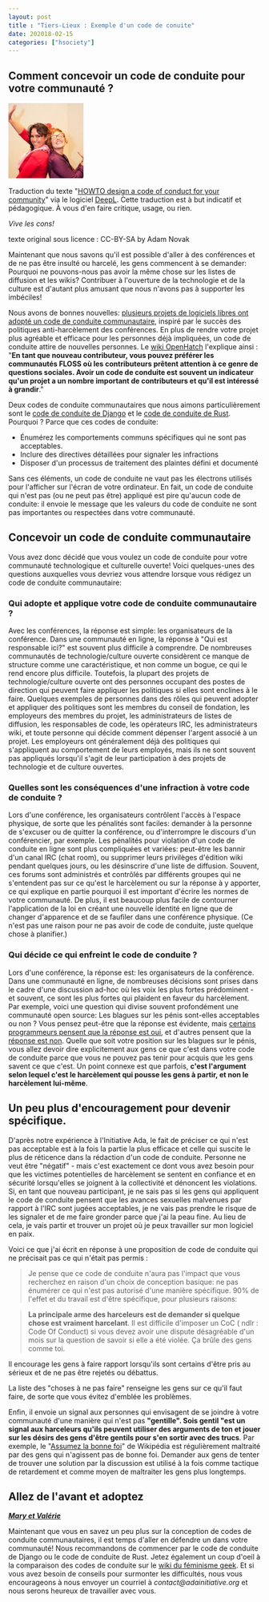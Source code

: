 ```yaml
---
layout: post
title : "Tiers-Lieux : Exemple d'un code de conuite"
date: 202018-02-15
categories: ["hsociety"]
---
```


## Comment concevoir un code de conduite pour votre communauté ?

![](/images/adacampdc_lb.jpeg "Hurray for no jerks! CC-BY-SA Adam Novak")

Traduction du texte "[HOWTO design a code of conduct for your community](https://adainitiative.org/2014/02/18/howto-design-a-code-of-conduct-for-your-community/)" via le logiciel [DeepL](https://www.deepl.com). Cette traduction est à but indicatif et pédagogique. À vous d'en faire critique, usage, ou rien. 

_Vive les cons!_

texte original sous licence : CC-BY-SA by Adam Novak

Maintenant que nous savons qu'il est possible d'aller à des conférences et de ne pas être insulté ou harcelé, les gens commencent à se demander: Pourquoi ne pouvons-nous pas avoir la même chose sur les listes de diffusion et les wikis? Contribuer à l'ouverture de la technologie et de la culture est d'autant plus amusant que nous n'avons pas à supporter les imbéciles!

Nous avons de bonnes nouvelles: [plusieurs projets de logiciels libres ont adopté un code de conduite communautaire](http://geekfeminism.wikia.com/wiki/Code_of_conduct), inspiré par le succès des politiques anti-harcèlement des conférences. En plus de rendre votre projet plus agréable et efficace pour les personnes déjà impliquées, un code de conduite attire de nouvelles personnes. Le [wiki OpenHatch](http://wiki.openhatch.org/Project_codes_of_conduct) l'explique ainsi : "**En tant que nouveau contributeur, vous pouvez préférer les communautés FLOSS où les contributeurs prêtent attention à ce genre de questions sociales. Avoir un code de conduite est souvent un indicateur qu'un projet a un nombre important de contributeurs et qu'il est intéressé à grandir**."

Deux codes de conduite communautaires que nous aimons particulièrement sont le [code de conduite de Django](https://www.djangoproject.com/conduct/) et le [code de conduite de Rust](https://github.com/rust-lang/rust). Pourquoi                            ? Parce que ces codes de conduite:

+ Énumérez les comportements communs spécifiques qui ne sont pas acceptables.
+ Inclure des directives détaillées pour signaler les infractions
+ Disposer d'un processus de traitement des plaintes défini et documenté

Sans ces éléments, un code de conduite ne vaut pas les électrons utilisés pour l'afficher sur l'écran de votre ordinateur. En fait, un code de conduite qui n'est pas (ou ne peut pas être) appliqué est pire qu'aucun code de conduite: il envoie le message que les valeurs du code de conduite ne sont pas importantes ou respectées dans votre communauté.

## Concevoir un code de conduite communautaire

Vous avez donc décidé que vous voulez un code de conduite pour votre communauté technologique et culturelle ouverte! Voici quelques-unes des questions auxquelles vous devriez vous attendre lorsque vous rédigez un code de conduite communautaire:

### Qui adopte et applique votre code de conduite communautaire ?
Avec les conférences, la réponse est simple: les organisateurs de la conférence. Dans une communauté en ligne, la réponse à "Qui est responsable ici?" est souvent plus difficile à comprendre. De nombreuses communautés de technologie/culture ouverte considèrent ce manque de structure comme une caractéristique, et non comme un bogue, ce qui le rend encore plus difficile. Toutefois, la plupart des projets de technologie/culture ouverte ont des personnes occupant des postes de direction qui peuvent faire appliquer les politiques si elles sont enclines à le faire. Quelques exemples de personnes dans des rôles qui peuvent adopter et appliquer des politiques sont les membres du conseil de fondation, les employeurs des membres du projet, les administrateurs de listes de diffusion, les responsables de code, les opérateurs IRC, les administrateurs wiki, et toute personne qui décide comment dépenser l'argent associé à un projet. Les employeurs ont généralement déjà des politiques qui s'appliquent au comportement de leurs employés, mais ils ne sont souvent pas appliqués lorsqu'il s'agit de leur participation à des projets de technologie et de culture ouvertes.

### Quelles sont les conséquences d'une infraction à votre code de conduite ?
Lors d'une conférence, les organisateurs contrôlent l'accès à l'espace physique, de sorte que les pénalités sont faciles: demander à la personne de s'excuser ou de quitter la conférence, ou d'interrompre le discours d'un conférencier, par exemple. Les pénalités pour violation d'un code de conduite en ligne sont plus compliquées et variées: peut-être les bannir d'un canal IRC (chat room), ou supprimer leurs privilèges d'édition wiki pendant quelques jours, ou les désinscrire d'une liste de diffusion. Souvent, ces forums sont administrés et contrôlés par différents groupes qui ne s'entendent pas sur ce qu'est le harcèlement ou sur la réponse à y apporter, ce qui explique en partie pourquoi il est important d'écrire les normes de votre communauté. De plus, il est beaucoup plus facile de contourner l'application de la loi en créant une nouvelle identité en ligne que de changer d'apparence et de se faufiler dans une conférence physique. (Ce n'est pas une raison pour ne pas avoir de code de conduite, juste quelque chose à planifier.)

### Qui décide ce qui enfreint le code de conduite ? 
Lors d'une conférence, la réponse est: les organisateurs de la conférence. Dans une communauté en ligne, de nombreuses décisions sont prises dans le cadre d'une discussion ad-hoc où les voix les plus fortes prédominent - et souvent, ce sont les plus fortes qui plaident en faveur du harcèlement. Par exemple, voici une question qui divise souvent profondément une communauté open source: Les blagues sur les pénis sont-elles acceptables ou non ? Vous pensez peut-être que la réponse est évidente, mais [certains programmeurs pensent que la réponse est oui](https://news.ycombinator.com/item?id=5398681), et d'autres pensent que la [réponse est non](http://geekfeminism.wikia.com/wiki/PyCon_2013_forking_and_dongles_incident). Quelle que soit votre position sur les blagues sur le pénis, vous allez devoir dire explicitement aux gens ce que c'est dans votre code de conduite parce que vous ne pouvez pas tenir pour acquis que les gens savent ce que c'est. Un point connexe est que parfois, **c'est l'argument selon lequel c'est le harcèlement qui pousse les gens à partir, et non le harcèlement lui-même**.

## Un peu plus d'encouragement pour devenir spécifique.

D'après notre expérience à l'Initiative Ada, le fait de préciser ce qui n'est pas acceptable est à la fois la partie la plus efficace et celle qui suscite le plus de réticence dans la rédaction d'un code de conduite. Personne ne veut être "négatif" - mais c'est exactement ce dont vous avez besoin pour que les victimes potentielles de harcèlement se sentent en confiance et en sécurité lorsqu'elles se joignent à la collectivité et dénoncent les violations. Si, en tant que nouveau participant, je ne sais pas si les gens qui appliquent le code de conduite pensent que les avances sexuelles malvenues par rapport à l'IRC sont jugées acceptables, je ne vais pas prendre le risque de les signaler et de me faire gronder parce que j'ai la peau fine. Au lieu de cela, je vais partir et trouver un projet où je peux travailler sur mon logiciel en paix.

Voici ce que j'ai écrit en réponse à une proposition de code de conduite qui ne précisait pas ce qui n'était pas permis :

> Je pense que ce code de conduite n'aura pas l'impact que vous recherchez en raison d'un choix de conception basique: ne pas énumérer ce qui n'est pas autorisé d'une manière spécifique. 90% de l'effet et du travail est d'être spécifique, pour plusieurs raisons:

> **La principale arme des harceleurs est de demander si quelque chose est vraiment harcelant**. Il est difficile d'imposer un CoC ( ndlr : Code Of Conduct) si vous devez avoir une dispute désagréable d'un mois sur la question de savoir si elle a été violée. Ça brûle des gens comme toi.

Il encourage les gens à faire rapport lorsqu'ils sont certains d'être pris au sérieux et de ne pas être rejetés ou débattus.

La liste des "choses à ne pas faire" renseigne les gens sur ce qu'il faut faire, de sorte que vous évitez d'emblée les problèmes.

Enfin, il envoie un signal aux personnes qui envisagent de se joindre à votre communauté d'une manière qui n'est pas **"gentille". Sois gentil "est un signal aux harceleurs qu'ils peuvent utiliser des arguments de ton et jouer sur les désirs des gens d'être gentils pour s'en sortir avec des trucs**. Par exemple, le "[Assumez la bonne foi](https://en.wikipedia.org/wiki/Wikipedia:Assume_good_faith)" de Wikipédia est régulièrement maltraité par des gens qui n'agissent pas de bonne foi. Demander aux gens de tenter de trouver une solution par la discussion est utilisé à la fois comme tactique de retardement et comme moyen de maltraiter les gens plus longtemps.


## Allez de l'avant et adoptez

_**[Mary et Valérie](https://adainitiative.org/2014/02/18/howto-design-a-code-of-conduct-for-your-community/)**_

Maintenant que vous en savez un peu plus sur la conception de codes de conduite communautaires, il est temps d'aller en défendre un dans votre communauté! Nous recommandons de commencer par le code de conduite de Django ou le code de conduite de Rust. Jetez également un coup d'oeil à la comparaison des codes de conduite sur le [wiki du féminisme geek](http://geekfeminism.wikia.com/wiki/Code_of_conduct). Et si vous avez besoin de conseils pour surmonter les difficultés, nous vous encourageons à nous envoyer un courriel à _contact@adainitiative.org_ et nous serons heureux de travailler avec vous.


